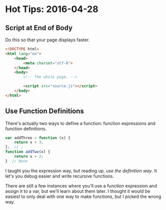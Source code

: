 # Hot Tips: 2016-04-28
## Script at End of Body
Do this so that your page displays faster.
```html
<!DOCTYPE html>
<html lang="en">
    <head>
        <meta charset="utf-8">
    </head>
    <body>
        <!-- The whole page. -->

        <script src="source.js"></script>
    </body>
</html>
```

## Use Function Definitions
There's actually two ways to define a function: function expressions and function definitions.
```js
var addThree = function (x) {
    return x + 3;
};  // ;
function addTwo(x) {
    return x + 2;
}  // None
```

I taught you the expression way, but reading up, _use the definition way_.
It let's you debug easier and write recursive functions.

There are still a few instances where you'll use a function expression and assign it to a var, but we'll learn about them later.
I thought it would be easiest to only deal with one way to make functions, but I picked the wrong way.
